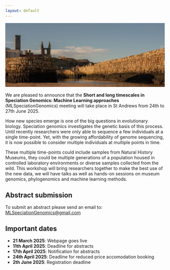 ```yaml
---
layout: default
---
```

![](st-andrews-harbour__3__banner.jpg)

We are pleased to announce that the **Short and long timescales in Speciation Genomics: Machine Learning approaches** (MLSpeciationGenomics) meeting will take place in St Andrews from 24th to 27th June 2025.

How new species emerge is one of the big questions in evolutionary biology. Speciation genomics investigates the genetic basis of this process. Until recently researchers were only able to sequence a few individuals at a single time-point. Yet, with the growing affordability of genome sequencing, it is now possible to consider multiple individuals at multiple points in time.

These multiple time-points could include samples from Natural History Museums, they could be multiple generations of a population housed in controlled laboratory environments or diverse samples collected from the wild. This workshop will bring researchers together to make the best use of the new data, we will have talks as well as hands-on sessions on museum genomics, phylogenomics and machine learning methods.

## Abstract submission


To submit an abstract please send an email to: MLSpeciationGenomics@gmail.com


## Important dates

* **21 March 2025**: Webpage goes live
* **11th April 2025**: Deadline for abstracts
* **17th April 2025**: Notification for abstracts
* **24th April 2025**: Deadline for reduced price accomodation booking 
* **2th June 2025**: Registration deadline
